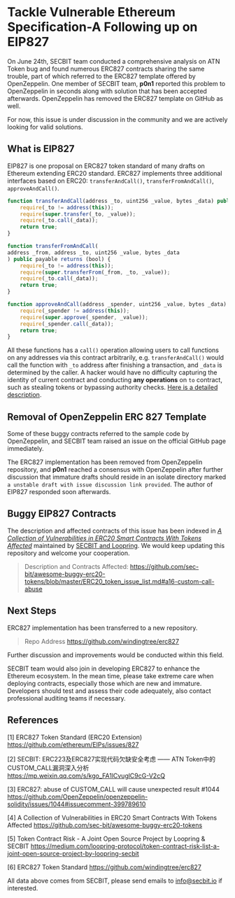 # Tackle Vulnerable Ethereum Specification-A Following up on EIP827

On June 24th, SECBIT team conducted a comprehensive analysis on ATN Token bug and found numerous ERC827 contracts sharing the same trouble, part of which referred to the ERC827 template offered by OpenZeppelin. One member of SECBIT team, **p0n1** reported this problem to OpenZeppelin in seconds along with solution that has been accepted afterwards. OpenZeppelin has removed the ERC827 template on GitHub as well.

For now, this issue is under discussion in the community and we are actively looking for valid solutions.

## What is EIP827 

EIP827 is one proposal on ERC827 token standard of many drafts on Ethereum extending ERC20 standard. ERC827 implements three additional interfaces based on ERC20: `transferAndCall()`, `transferFromAndCall()`, `approveAndCall()`.

```js
function transferAndCall(address _to, uint256 _value, bytes _data) public payable returns (bool) {
    require(_to != address(this));
    require(super.transfer(_to, _value));
    require(_to.call(_data));
    return true;
}

function transferFromAndCall(
address _from, address _to, uint256 _value, bytes _data
) public payable returns (bool) {
    require(_to != address(this));
    require(super.transferFrom(_from, _to, _value));
    require(_to.call(_data));
    return true;
}

function approveAndCall(address _spender, uint256 _value, bytes _data) public payable returns (bool) {
    require(_spender != address(this));
    require(super.approve(_spender, _value));
    require(_spender.call(_data));
    return true;
}
```

All these functions has a `call()` operation allowing users to call functions on any addresses via this contract arbitrarily, e.g. `transferAndCall()` would call the function with `_to` address after finishing a transaction, and `_data` is determined by the caller. A hacker would have no difficulty capturing the identity of current contract and conducting **any operations** on `to` contract, such as stealing tokens or bypassing authority checks. [Here is a detailed description](https://github.com/sec-bit/awesome-buggy-erc20-tokens/blob/master/ERC20_token_issue_list.md#a16-custom-call-abuse).

## Removal of OpenZeppelin ERC 827 Template

Some of these buggy contracts referred to the sample code by OpenZeppelin, and SECBIT team raised an issue on the official GitHub page immediately.

The ERC827 implementation has been removed from OpenZeppelin repository, and **p0n1** reached a consensus with OpenZeppelin after further discussion that immature drafts should reside in an isolate directory marked `a unstable draft with issue discussion link provided`. The author of EIP827 responded soon afterwards.

## Buggy EIP827 Contracts

The description and affected contracts of this issue has been indexed in [*A Collection of Vulnerabilities in ERC20 Smart Contracts With Tokens Affected*](https://github.com/sec-bit/awesome-buggy-erc20-tokens) maintained by [SECBIT and Loopring](https://medium.com/loopring-protocol/token-contract-risk-list-a-joint-open-source-project-by-loopring-secbit). We would keep updating this repository and welcome your cooperation.

> Description and Contracts Affected: <https://github.com/sec-bit/awesome-buggy-erc20-tokens/blob/master/ERC20_token_issue_list.md#a16-custom-call-abuse> 

## Next Steps

ERC827 implementation has been transferred to a new repository.

>  Repo Address https://github.com/windingtree/erc827

Further discussion and improvements would be conducted within this field.

SECBIT team would also join in developing ERC827 to enhance the Ethereum ecosystem. In the mean time, please take extreme care when deploying contracts, especially those which are new and immature. Developers should test and assess their code adequately, also contact professional auditing teams if necessary.

## References

[1] ERC827 Token Standard (ERC20 Extension) https://github.com/ethereum/EIPs/issues/827

[2] SECBIT: ERC223及ERC827实现代码欠缺安全考虑 —— ATN Token中的CUSTOM_CALL漏洞深入分析 https://mp.weixin.qq.com/s/kgo_FA1lCvuglC9cG-V2cQ

[3] ERC827: abuse of CUSTOM_CALL will cause unexpected result #1044 https://github.com/OpenZeppelin/openzeppelin-solidity/issues/1044#issuecomment-399789610

[4] A Collection of Vulnerabilities in ERC20 Smart Contracts With Tokens Affected <https://github.com/sec-bit/awesome-buggy-erc20-tokens>

[5] Token Contract Risk - A Joint Open Source Project by Loopring & SECBIT https://medium.com/loopring-protocol/token-contract-risk-list-a-joint-open-source-project-by-loopring-secbit

[6] ERC827 Token Standard https://github.com/windingtree/erc827



All data above comes from SECBIT, please send emails to info@secbit.io if interested.
